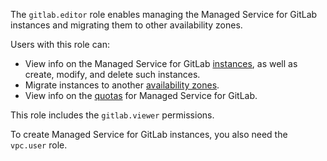 The `gitlab.editor` role enables managing the Managed Service for GitLab instances and migrating them to other availability zones.

Users with this role can:
* View info on the Managed Service for GitLab [instances](../../managed-gitlab/concepts/index.md#instance), as well as create, modify, and delete such instances.
* Migrate instances to another [availability zones](../../overview/concepts/geo-scope.md).
* View info on the [quotas](../../managed-gitlab/concepts/limits.md#quotas) for Managed Service for GitLab.

This role includes the `gitlab.viewer` permissions.

To create Managed Service for GitLab instances, you also need the `vpc.user` role.
